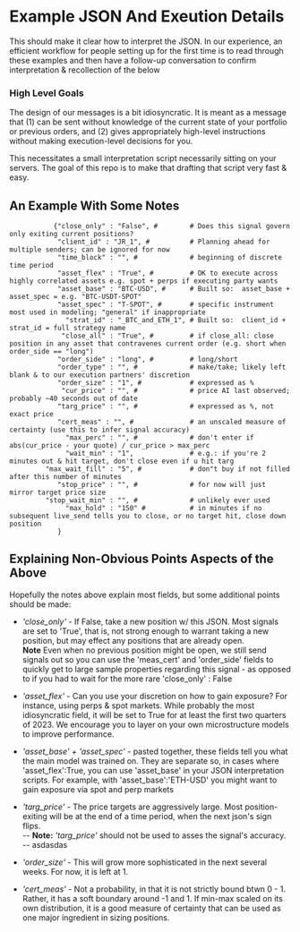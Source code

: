 # Example JSON And Exeution Details

This should make it clear how to interpret the JSON.  In our experience, an efficient workflow for people setting up for the first time is to read through these examples and then have a follow-up conversation to confirm interpretation & recollection of the below

### High Level Goals

The design of our messages is a bit idiosyncratic.  It is meant as a message that (1) can be sent without knowledge of the current state of your portfolio or previous orders, and (2) gives appropriately high-level instructions without making execution-level decisions for you.  

This necessitates a small interpretation script necessarily sitting on your servers.  The goal of this repo is to make that drafting that script very fast & easy.

## An Example With Some Notes

```
           {"close_only" : "False", #        # Does this signal govern only exiting current positions?
            "client_id" : "JR_1", #          # Planning ahead for multiple senders; can be ignored for now
            "time_block" : "", #             # beginning of discrete time period  
            "asset_flex" : "True", #         # OK to execute across highly correlated assets e.g. spot + perps if executing party wants
            "asset_base" : "BTC-USD", #      # Built so:  asset_base + asset_spec = e.g. "BTC-USDT-SPOT" 
            "asset_spec" : "T-SPOT", #       # specific instrument most used in modeling; "general" if inappropriate
              "strat_id" : "_BTC_and_ETH_1", # Built so:  client_id + strat_id = full strategy name 
             "close_all" : "True", #         # if close_all: close position in any asset that contravenes current order (e.g. short when order_side == "long")     
            "order_side" : "long", #         # long/short 
            "order_type" : "", #             # make/take; likely left blank & to our execution partners' discretion
            "order_size" : "1", #            # expressed as %
             "cur_price" : "", #             # price AI last observed; probably ~40 seconds out of date
            "targ_price" : "", #             # expressed as %, not exact price 
            "cert_meas" : "", #              # an unscaled measure of certainty (use this to infer signal accuracy)  
              "max_perc" : "", #             # don't enter if abs(cur_price - your quote) / cur_price > max_perc
              "wait_min" : "1",              # e.g.: if you're 2 minutes out & hit target, don't close even if u hit targ  
         "max_wait_fill" : "5", #            # don"t buy if not filled after this number of minutes
            "stop_price" : "", #             # for now will just mirror target price size
         "stop_wait_min" : "", #             # unlikely ever used
              "max_hold" : "150" #           # in minutes if no subsequent live_send tells you to close, or no target hit, close down position
            }
```

## Explaining Non-Obvious Points Aspects of the Above

Hopefully the notes above explain most fields, but some additional points should be made:

- *'close_only'* - If False, take a new position w/ this JSON.  Most signals are set to 'True', that is, not strong enough to warrant taking a new position, but may effect any positions that are already open.  
**Note**  Even when no previous position might be open, we still send signals out so you can use the 'meas_cert' and 'order_side' fields to quickly get to large sample properties regarding this signal - as opposed to if you had to wait for the more rare 'close_only' : False

- *'asset_flex'* - Can you use your discretion on how to gain exposure?  For instance, using perps & spot markets.  While probably the most idiosyncratic field, it will be set to True for at least the first two quarters of 2023.  We encourage you to layer on your own microstructure models to improve performance.  
- *'asset_base' + 'asset_spec'* - pasted together, these fields tell you what the main model was trained on.  They are separate so, in cases where 'asset_flex':True, you can use 'asset_base' in your JSON interpretation scripts.  For example, with 'asset_base':'ETH-USD' you might want to gain exposure via spot and perp markets   
- *'targ_price'* - The price targets are aggressively large.  Most position-exiting will be at the end of a time period, when the next json's sign flips.  
--  **Note:** *'targ_price'* should not be used to asses the signal's accuracy.   
-- asdasdas
- *'order_size'* - This will grow more sophisticated in the next several weeks.  For now, it is left at 1.
- *'cert_meas'* - Not a probability, in that it is not strictly bound btwn 0 - 1.  Rather, it has a soft boundary around -1 and 1.  If min-max scaled on its own distribution, it is a good measure of certainty that can be used as one major ingredient in sizing positions. 

















